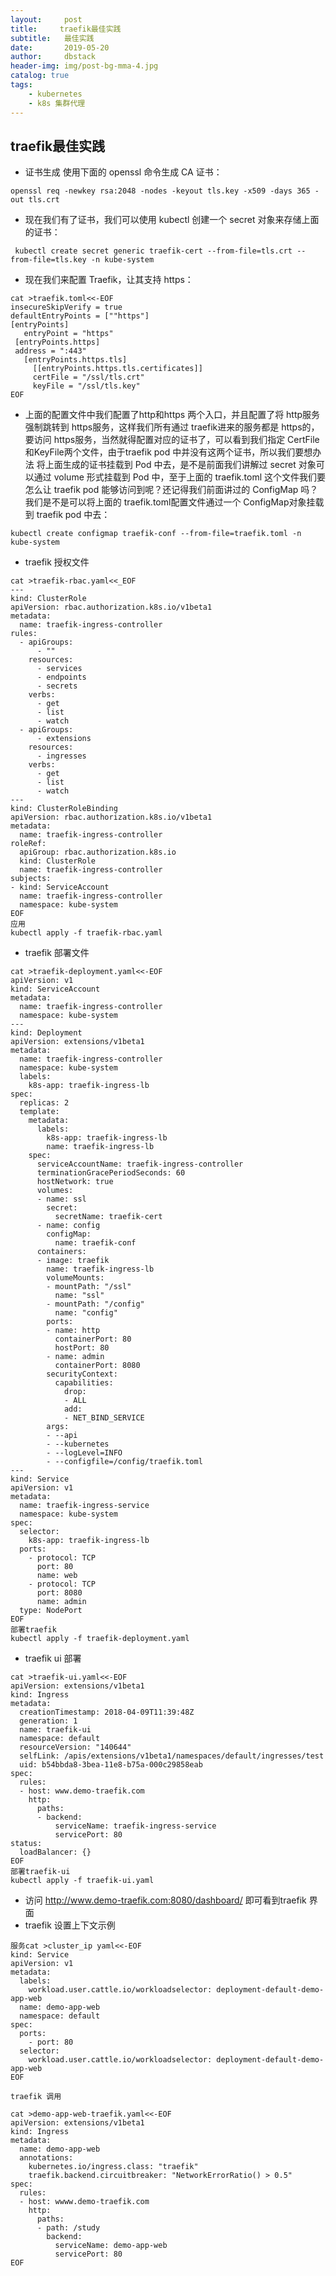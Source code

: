 ```yaml
---
layout:     post
title:     traefik最佳实践
subtitle:   最佳实践
date:       2019-05-20
author:     dbstack
header-img: img/post-bg-mma-4.jpg
catalog: true
tags:
    - kubernetes
    - k8s 集群代理
---
```

## traefik最佳实践
- 证书生成
使用下面的 openssl 命令生成 CA 证书：
````shell
openssl req -newkey rsa:2048 -nodes -keyout tls.key -x509 -days 365 -out tls.crt
````
- 现在我们有了证书，我们可以使用 kubectl 创建一个 secret 对象来存储上面的证书：
````shell
 kubectl create secret generic traefik-cert --from-file=tls.crt --from-file=tls.key -n kube-system
 ````
 - 现在我们来配置 Traefik，让其支持 https：
 ````shell
 cat >traefik.toml<<-EOF
insecureSkipVerify = true
defaultEntryPoints = [""https"]
[entryPoints]
    entryPoint = "https"
  [entryPoints.https]
  address = ":443"
    [entryPoints.https.tls]
      [[entryPoints.https.tls.certificates]]
      certFile = "/ssl/tls.crt"
      keyFile = "/ssl/tls.key"
EOF
 ````
 - 上面的配置文件中我们配置了http和https 两个入口，并且配置了将 http服务强制跳转到 https服务，这样我们所有通过 traefik进来的服务都是 https的，
 要访问 https服务，当然就得配置对应的证书了，可以看到我们指定 CertFile和KeyFile两个文件，由于traefik pod 中并没有这两个证书，所以我们要想办法
 将上面生成的证书挂载到 Pod 中去，是不是前面我们讲解过 secret 对象可以通过 volume 形式挂载到 Pod 中，至于上面的 traefik.toml 这个文件我们要
 怎么让 traefik pod 能够访问到呢？还记得我们前面讲过的 ConfigMap 吗？我们是不是可以将上面的 traefik.toml配置文件通过一个 ConfigMap对象挂载
 到 traefik pod 中去：
 ````shell
 kubectl create configmap traefik-conf --from-file=traefik.toml -n kube-system
````
- traefik 授权文件
````shell
cat >traefik-rbac.yaml<<_EOF 
---
kind: ClusterRole
apiVersion: rbac.authorization.k8s.io/v1beta1
metadata:
  name: traefik-ingress-controller
rules:
  - apiGroups:
      - ""
    resources:
      - services
      - endpoints
      - secrets
    verbs:
      - get
      - list
      - watch
  - apiGroups:
      - extensions
    resources:
      - ingresses
    verbs:
      - get
      - list
      - watch
---
kind: ClusterRoleBinding
apiVersion: rbac.authorization.k8s.io/v1beta1
metadata:
  name: traefik-ingress-controller
roleRef:
  apiGroup: rbac.authorization.k8s.io
  kind: ClusterRole
  name: traefik-ingress-controller
subjects:
- kind: ServiceAccount
  name: traefik-ingress-controller
  namespace: kube-system
EOF
应用
kubectl apply -f traefik-rbac.yaml
````
- traefik 部署文件
````shell
cat >traefik-deployment.yaml<<-EOF
apiVersion: v1
kind: ServiceAccount
metadata:
  name: traefik-ingress-controller
  namespace: kube-system
---
kind: Deployment
apiVersion: extensions/v1beta1
metadata:
  name: traefik-ingress-controller
  namespace: kube-system
  labels:
    k8s-app: traefik-ingress-lb
spec:
  replicas: 2
  template:
    metadata:
      labels:
        k8s-app: traefik-ingress-lb
        name: traefik-ingress-lb
    spec:
      serviceAccountName: traefik-ingress-controller
      terminationGracePeriodSeconds: 60
      hostNetwork: true
      volumes:
      - name: ssl
        secret:
          secretName: traefik-cert
      - name: config
        configMap:
          name: traefik-conf
      containers:
      - image: traefik
        name: traefik-ingress-lb
        volumeMounts:
        - mountPath: "/ssl"
          name: "ssl"
        - mountPath: "/config"
          name: "config"
        ports:
        - name: http
          containerPort: 80
          hostPort: 80
        - name: admin
          containerPort: 8080
        securityContext:
          capabilities:
            drop:
            - ALL
            add:
            - NET_BIND_SERVICE
        args:
        - --api
        - --kubernetes
        - --logLevel=INFO
        - --configfile=/config/traefik.toml
---
kind: Service
apiVersion: v1
metadata:
  name: traefik-ingress-service
  namespace: kube-system
spec:
  selector:
    k8s-app: traefik-ingress-lb
  ports:
    - protocol: TCP
      port: 80
      name: web
    - protocol: TCP
      port: 8080
      name: admin
  type: NodePort
EOF
部署traefik
kubectl apply -f traefik-deployment.yaml
````
- traefik ui 部署
````
cat >traefik-ui.yaml<<-EOF
apiVersion: extensions/v1beta1
kind: Ingress
metadata:
  creationTimestamp: 2018-04-09T11:39:48Z
  generation: 1
  name: traefik-ui
  namespace: default
  resourceVersion: "140644"
  selfLink: /apis/extensions/v1beta1/namespaces/default/ingresses/test
  uid: b54bbda8-3bea-11e8-b75a-000c29858eab
spec:
  rules:
  - host: www.demo-traefik.com
    http:
      paths: 
      - backend:
          serviceName: traefik-ingress-service
          servicePort: 80
status:
  loadBalancer: {}
EOF
部署traefik-ui
kubectl apply -f traefik-ui.yaml
````
- 访问 http://www.demo-traefik.com:8080/dashboard/
即可看到traefik 界面
- traefik 设置上下文示例
````shell
服务cat >cluster_ip yaml<<-EOF
kind: Service
apiVersion: v1
metadata:
  labels:
    workload.user.cattle.io/workloadselector: deployment-default-demo-app-web
  name: demo-app-web
  namespace: default
spec:
  ports:
    - port: 80
  selector: 
    workload.user.cattle.io/workloadselector: deployment-default-demo-app-web
EOF

traefik 调用

cat >demo-app-web-traefik.yaml<<-EOF
apiVersion: extensions/v1beta1
kind: Ingress
metadata:
  name: demo-app-web 
  annotations:
    kubernetes.io/ingress.class: "traefik"
    traefik.backend.circuitbreaker: "NetworkErrorRatio() > 0.5" 
spec:
  rules:
  - host: wwww.demo-traefik.com
    http:
      paths:
      - path: /study
        backend:
          serviceName: demo-app-web
          servicePort: 80
EOF

````







